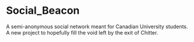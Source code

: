 # Social_Beacon
A semi-anonymous social network meant for Canadian University students. A new project to hopefully fill the void left by the exit of Chitter.
